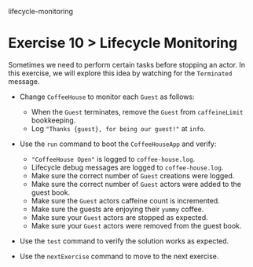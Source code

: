 lifecycle-monitoring

# Exercise 10 > Lifecycle Monitoring

Sometimes we need to perform certain tasks before stopping an actor. In this
exercise, we will explore this idea by watching for the `Terminated` message.

- Change `CoffeeHouse` to monitor each `Guest` as follows:

    - When the `Guest` terminates, remove the `Guest` from `caffeineLimit`
      bookkeeping.
    - Log `"Thanks {guest}, for being our guest!"` at `info`.

- Use the `run` command to boot the `CoffeeHouseApp` and verify:

    - `"CoffeeHouse Open"` is logged to `coffee-house.log`.
    - Lifecycle debug messages are logged to `coffee-house.log`.
    - Make sure the correct number of `Guest` creations were logged.
    - Make sure the correct number of `Guest` actors were added to the guest
      book.
    - Make sure the `Guest` actors caffeine count is incremented.
    - Make sure the guests are enjoying their `yummy` coffee.
    - Make sure your `Guest` actors are stopped as expected.
    - Make sure your `Guest` actors were removed from the guest book.

- Use the `test` command to verify the solution works as expected.

- Use the `nextExercise` command to move to the next exercise.
